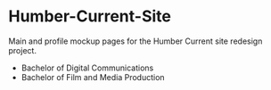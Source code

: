 # Humber-Current-Site
Main and profile mockup pages for the Humber Current site redesign project.

- Bachelor of Digital Communications
- Bachelor of Film and Media Production
